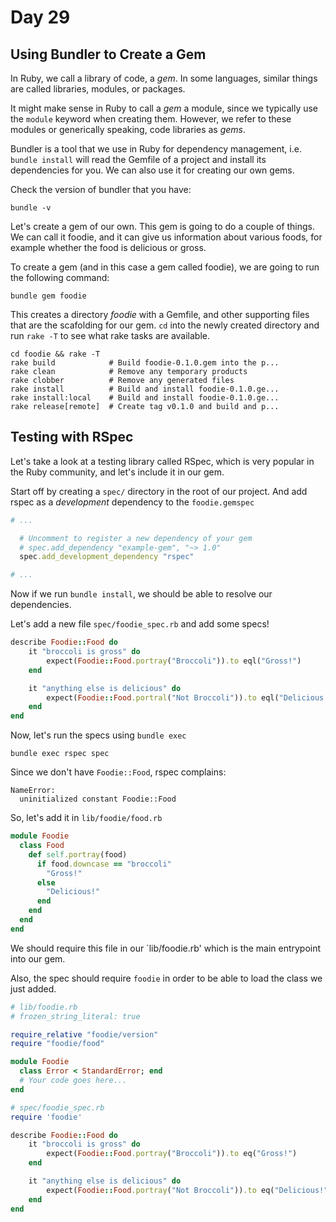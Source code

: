 # Day 29  

## Using Bundler to Create a Gem  

In Ruby, we call a library of code, a _gem_. In some languages, similar things are called libraries, modules, or packages.  
  
It might make sense in Ruby to call a _gem_ a module, since we typically use the `module` keyword when creating them. However, we refer to these modules or generically speaking, code libraries as _gems_.  
  
Bundler is a tool that we use in Ruby for dependency management, i.e. `bundle install` will read the Gemfile of a project and install its dependencies for you. We can also use it for creating our own gems.  

Check the version of bundler that you have:  
```
bundle -v
```

Let's create a gem of our own. This gem is going to do a couple of things. We can call it foodie, and it can give us information about various foods, for example whether the food is delicious or gross.  

To create a gem (and in this case a gem called foodie), we are going to run the following command:
```
bundle gem foodie
```
This creates a directory _foodie_ with a Gemfile, and other supporting files that are the scafolding for our gem. `cd` into the newly created directory and run `rake -T` to see what rake tasks are available.  

```
cd foodie && rake -T
rake build            # Build foodie-0.1.0.gem into the p...  
rake clean            # Remove any temporary products
rake clobber          # Remove any generated files
rake install          # Build and install foodie-0.1.0.ge...  
rake install:local    # Build and install foodie-0.1.0.ge...  
rake release[remote]  # Create tag v0.1.0 and build and p... 
```

## Testing with RSpec

Let's take a look at a testing library called RSpec, which is very popular in the Ruby community, and let's include it in our gem.  
  
Start off by creating a `spec/` directory in the root of our project. And add rspec as a _development_ dependency to the `foodie.gemspec`

```ruby
# ...

  # Uncomment to register a new dependency of your gem
  # spec.add_dependency "example-gem", "~> 1.0"
  spec.add_development_dependency "rspec"

# ...
```

Now if we run `bundle install`, we should be able to resolve our dependencies.

Let's add a new file `spec/foodie_spec.rb` and add some specs!  
```ruby
describe Foodie::Food do
    it "broccoli is gross" do
        expect(Foodie::Food.portray("Broccoli")).to eql("Gross!")
    end

    it "anything else is delicious" do
        expect(Foodie::Food.portral("Not Broccoli")).to eql("Delicious!")
    end
end

```

Now, let's run the specs using `bundle exec` 
```
bundle exec rspec spec
```

Since we don't have `Foodie::Food`, rspec complains:

```
NameError:
  uninitialized constant Foodie::Food
```
So, let's add it in `lib/foodie/food.rb`

```ruby
module Foodie
  class Food
    def self.portray(food)
      if food.downcase == "broccoli"
        "Gross!"
      else
        "Delicious!"
      end
    end
  end
end
```

We should require this file in our `lib/foodie.rb' which is the main entrypoint into our gem.  
  
Also, the spec should require `foodie` in order to be able to load the class we just added.


```ruby
# lib/foodie.rb
# frozen_string_literal: true

require_relative "foodie/version"
require "foodie/food"

module Foodie
  class Error < StandardError; end
  # Your code goes here...
end

```

```ruby
# spec/foodie_spec.rb
require 'foodie'

describe Foodie::Food do
    it "broccoli is gross" do
        expect(Foodie::Food.portray("Broccoli")).to eq("Gross!")
    end

    it "anything else is delicious" do
        expect(Foodie::Food.portray("Not Broccoli")).to eq("Delicious!")
    end
end
```
